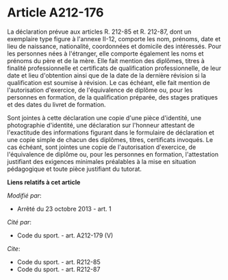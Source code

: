 # Article A212-176

La déclaration prévue aux articles R. 212-85 et R. 212-87, dont un exemplaire type figure à l'annexe II-12, comporte les nom,
prénoms, date et lieu de naissance, nationalité, coordonnées et domicile des intéressés. Pour les personnes nées à
l'étranger, elle comporte également les noms et prénoms du père et de la mère. Elle fait mention des diplômes, titres à
finalité professionnelle et certificats de qualification professionnelle, de leur date et lieu d'obtention ainsi que de la
date de la dernière révision si la qualification est soumise à révision. Le cas échéant, elle fait mention de l'autorisation
d'exercice, de l'équivalence de diplôme ou, pour les personnes en formation, de la qualification préparée, des stages
pratiques et des dates du livret de formation. 

Sont jointes à cette déclaration une copie d'une pièce d'identité, une photographie d'identité, une déclaration sur l'honneur
attestant de l'exactitude des informations figurant dans le formulaire de déclaration et une copie simple de chacun des
diplômes, titres, certificats invoqués. Le cas échéant, sont jointes une copie de l'autorisation d'exercice, de l'équivalence
de diplôme ou, pour les personnes en formation, l'attestation justifiant des exigences minimales préalables à la mise en
situation pédagogique et toute pièce justifiant du tutorat.

**Liens relatifs à cet article**

_Modifié par_:

  - Arrêté du 23 octobre 2013 - art. 1

_Cité par_:

  - Code du sport. - art. A212-179 (V)

_Cite_:

  - Code du sport. - art. R212-85
  - Code du sport. - art. R212-87
